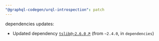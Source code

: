 ```yaml
---
"@graphql-codegen/urql-introspection": patch
---
```

dependencies updates:
  - Updated dependency [`tslib@~2.6.0` ↗︎](https://www.npmjs.com/package/tslib/v/2.6.0) (from `~2.4.0`, in `dependencies`)
